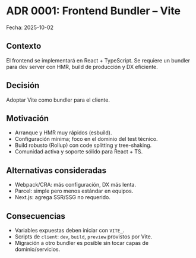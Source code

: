 # ADR 0001: Frontend Bundler – Vite

Fecha: 2025-10-02

## Contexto
El frontend se implementará en React + TypeScript. Se requiere un bundler para dev server con HMR, build de producción y DX eficiente.

## Decisión
Adoptar Vite como bundler para el cliente.

## Motivación
- Arranque y HMR muy rápidos (esbuild).
- Configuración mínima; foco en el dominio del test técnico.
- Build robusto (Rollup) con code splitting y tree-shaking.
- Comunidad activa y soporte sólido para React + TS.

## Alternativas consideradas
- Webpack/CRA: más configuración, DX más lenta.
- Parcel: simple pero menos estándar en equipos.
- Next.js: agrega SSR/SSG no requerido.

## Consecuencias
- Variables expuestas deben iniciar con `VITE_`.
- Scripts de `client`: `dev`, `build`, `preview` provistos por Vite.
- Migración a otro bundler es posible sin tocar capas de dominio/servicios.
